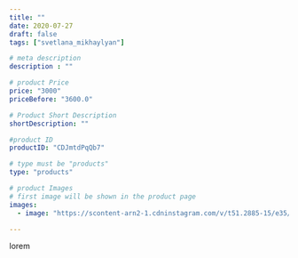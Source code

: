 ```yaml
---
title: ""
date: 2020-07-27
draft: false
tags: ["svetlana_mikhaylyan"]

# meta description
description : ""

# product Price
price: "3000"
priceBefore: "3600.0"

# Product Short Description
shortDescription: ""

#product ID
productID: "CDJmtdPqQb7"

# type must be "products"
type: "products"

# product Images
# first image will be shown in the product page
images:
  - image: "https://scontent-arn2-1.cdninstagram.com/v/t51.2885-15/e35/115951937_3496201210393105_1680286901696751682_n.jpg?se=7&tp=1&_nc_ht=scontent-arn2-1.cdninstagram.com&_nc_cat=101&_nc_ohc=a_FIAeEFOnMAX-WWk7s&ccb=7-4&oh=2a57787a749ebb4958f848f974d9feda&oe=60825307&_nc_sid=86f79a&ig_cache_key=MjM2MjU4OTcyOTA3NzY1OTM4Nw%3D%3D.2-ccb7-4"

---
```

lorem
